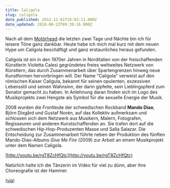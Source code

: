 ```yaml
---
title: Caligola
slug: caligola
date_published: 2012-12-01T16:03:11.000Z
date_updated: 2018-08-22T09:39:16.000Z
---
```


Nach all dem [Motörhead](__GHOST_URL__/Krafft-Prinzmetal/skalen/2012/12/motorhead.html) die letzten zwei Tage und Nächte bin ich für leisere Töne ganz dankbar. Heute habe ich mich mal kurz mit dem neuen Hype um Caligola beschäftigt und ganz erstaunliches heraus gefunden.

Caligola ist ein in den 1970er Jahren in Norditalien von der freischaffenden Künstlerin Violetta Calesi gegründetes freies weltweites Netzwerk von Künstlern, das durch Zusammenarbeit über Spartengrenzen hinweg neue Kunstformen hervorbringen will. Der Name "Caligola" verweist auf den römischen Kaiser Caligula, bekannt für seinen opulenten, exzessiven Lebensstil und seinen Wahnsinn, der darin gipfelte, sein Lieblingspferd zum Senator gemacht zu haben. In Anlehnung daran finden sich im Logo des Musikprojekts zwei Hengste als Symbol für die sexuelle Energie der Musik.

2008 wurden die Frontleute der schwedischen Rockband **Mando Diao**, Björn Dixgård und Gustaf Norén, auf das Kollektiv aufmerksam und schlossen sich dem Netzwerk aus Musikern, Malern, Fotografen, Regisseuren und anderen Kunstschaffenden an. Sie trafen dort auf die schwedischen Hip-Hop-Produzenten Masse und Salla Salazar. Die Entscheidung zur Zusammenarbeit führte neben der Produktion des fünften Mando-Diao-Albums *Give Me Fire* (2009) zur Arbeit an einem Musikprojekt unter dem Namen Caligola.

[http://youtu.be/rgT8ZcHfQtc](http://youtu.be/rgT8ZcHfQtc)

Natürlich halte ich die Tänzerin im Video für viel zu dünn, aber ihre Choreografie ist der Hammer.

([via](http://de.wikipedia.org/wiki/Caligola_%28Musikprojekt%29))

